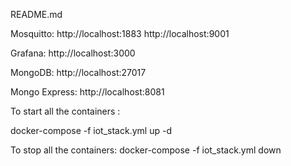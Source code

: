 README.md


Mosquitto:
http://localhost:1883
http://localhost:9001

Grafana:
http://localhost:3000

MongoDB:
http://localhost:27017

Mongo Express:
http://localhost:8081


To start all the containers :

docker-compose -f iot_stack.yml up -d

To stop all the containers:
docker-compose -f iot_stack.yml down